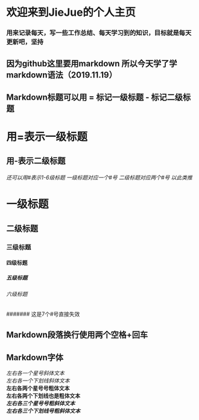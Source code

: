 # 欢迎来到JieJue的个人主页
### 用来记录每天，写一些工作总结、每天学习到的知识，目标就是每天更新吧，坚持

## 因为github这里要用markdown  所以今天学了学markdown语法（2019.11.19）
## Markdown标题可以用 = 标记一级标题  - 标记二级标题
用=表示一级标题
=============
用-表示二级标题
-------------
###### 还可以用#表示1-6级标题 一级标题对应一个#号 二级标题对应两个#号 以此类推
# 一级标题
## 二级标题
### 三级标题
#### 四级标题
##### 五级标题
###### 六级标题
####### 这是7个#号直接失效
## Markdown段落换行使用两个空格+回车  
## Markdown字体
*左右各一个星号斜体文本*  
_左右各一个下划线斜体文本_  
**左右各两个星号号粗体文本**  
__左右各两个下划线也是粗体文本__  
***左右各三个星号号粗斜体文本***  
___左右各三个下划线号粗斜体文本___  




